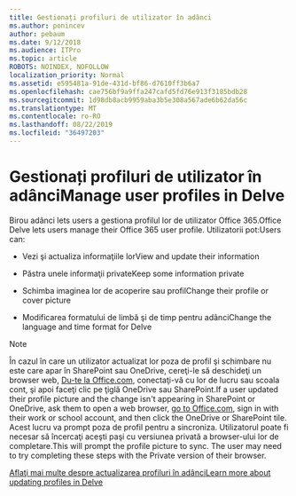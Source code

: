 ```yaml
---
title: Gestionați profiluri de utilizator în adânci
ms.author: ponincev
author: pebaum
ms.date: 9/12/2018
ms.audience: ITPro
ms.topic: article
ROBOTS: NOINDEX, NOFOLLOW
localization_priority: Normal
ms.assetid: e595481a-91de-431d-bf86-d7610ff3b6a7
ms.openlocfilehash: cae756bf9a9ffa247cafd5fd76e913f3185bdb28
ms.sourcegitcommit: 1d98db8acb9959aba3b5e308a567ade6b62da56c
ms.translationtype: MT
ms.contentlocale: ro-RO
ms.lasthandoff: 08/22/2019
ms.locfileid: "36497203"
---
```

# <a name="manage-user-profiles-in-delve"></a><span data-ttu-id="03304-102">Gestionați profiluri de utilizator în adânci</span><span class="sxs-lookup"><span data-stu-id="03304-102">Manage user profiles in Delve</span></span>

<span data-ttu-id="03304-103">Birou adânci lets users a gestiona profilul lor de utilizator Office 365.</span><span class="sxs-lookup"><span data-stu-id="03304-103">Office Delve lets users manage their Office 365 user profile.</span></span> <span data-ttu-id="03304-104">Utilizatorii pot:</span><span class="sxs-lookup"><span data-stu-id="03304-104">Users can:</span></span>
  
- <span data-ttu-id="03304-105">Vezi şi actualiza informaţiile lor</span><span class="sxs-lookup"><span data-stu-id="03304-105">View and update their information</span></span>
    
- <span data-ttu-id="03304-106">Păstra unele informaţii private</span><span class="sxs-lookup"><span data-stu-id="03304-106">Keep some information private</span></span>
    
- <span data-ttu-id="03304-107">Schimba imaginea lor de acoperire sau profil</span><span class="sxs-lookup"><span data-stu-id="03304-107">Change their profile or cover picture</span></span>
    
- <span data-ttu-id="03304-108">Modificarea formatului de limbă şi de timp pentru adânci</span><span class="sxs-lookup"><span data-stu-id="03304-108">Change the language and time format for Delve</span></span>
    
> [!NOTE]
> <span data-ttu-id="03304-109">În cazul în care un utilizator actualizat lor poza de profil şi schimbare nu este care apar în SharePoint sau OneDrive, cereţi-le să deschideţi un browser web, [Du-te la Office.com](https://www.office.com), conectaţi-vă cu lor de lucru sau scoala cont, şi apoi faceţi clic pe ţiglă OneDrive sau SharePoint.</span><span class="sxs-lookup"><span data-stu-id="03304-109">If a user updated their profile picture and the change isn't appearing in SharePoint or OneDrive, ask them to open a web browser, [go to Office.com](https://www.office.com), sign in with their work or school account, and then click the OneDrive or SharePoint tile.</span></span> <span data-ttu-id="03304-110">Acest lucru va prompt poza de profil pentru a sincroniza. Utilizatorul poate fi necesar să încercaţi aceşti paşi cu versiunea privată a browser-ului lor de completare.</span><span class="sxs-lookup"><span data-stu-id="03304-110">This will prompt the profile picture to sync. The user may need to try completing these steps with the Private version of their browser.</span></span> 
  
[<span data-ttu-id="03304-111">Aflaţi mai multe despre actualizarea profiluri în adânci</span><span class="sxs-lookup"><span data-stu-id="03304-111">Learn more about updating profiles in Delve</span></span>](https://go.microsoft.com/fwlink/?linkid=735070)
  

